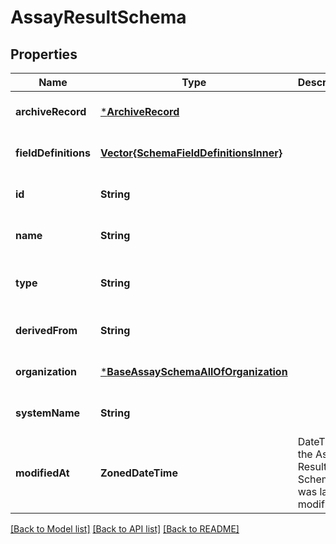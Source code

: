 # AssayResultSchema


## Properties
Name | Type | Description | Notes
------------ | ------------- | ------------- | -------------
**archiveRecord** | [***ArchiveRecord**](ArchiveRecord.md) |  | [optional] [default to nothing]
**fieldDefinitions** | [**Vector{SchemaFieldDefinitionsInner}**](SchemaFieldDefinitionsInner.md) |  | [optional] [default to nothing]
**id** | **String** |  | [optional] [default to nothing]
**name** | **String** |  | [optional] [default to nothing]
**type** | **String** |  | [optional] [readonly] [default to nothing]
**derivedFrom** | **String** |  | [optional] [default to nothing]
**organization** | [***BaseAssaySchemaAllOfOrganization**](BaseAssaySchemaAllOfOrganization.md) |  | [optional] [default to nothing]
**systemName** | **String** |  | [optional] [default to nothing]
**modifiedAt** | **ZonedDateTime** | DateTime the Assay Result Schema was last modified | [optional] [default to nothing]


[[Back to Model list]](../README.md#models) [[Back to API list]](../README.md#api-endpoints) [[Back to README]](../README.md)


